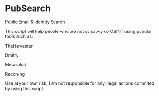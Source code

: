 # PubSearch
Public Email &amp; Identity Search 

This script will help people who are not so savvy do OSINT using popular tools such as:

TheHarvester

Dmitry

Metasploit 

Recon-ng

Use at your own risk, I am not responsible for any illegal actions commited by using this script.
